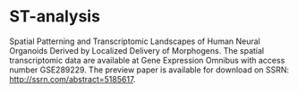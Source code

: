 # ST-analysis
Spatial Patterning and Transcriptomic Landscapes of Human Neural Organoids Derived by Localized Delivery of Morphogens.
The spatial transcriptomic data are available at Gene Expression Omnibus with access number GSE289229.
The preview paper is available for download on SSRN: http://ssrn.com/abstract=5185617.
